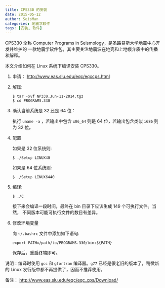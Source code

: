 ```yaml
---
title: CPS330 的安装
date: 2015-05-12
author: SeisMan
categories: 地震学软件
tags: [安装, 软件]
---
```


CPS330 全称 Computer Programs in Seismology，是圣路易斯大学地震中心开发并维护的
一款地震学软件包，其主要关注地震波在地壳和上地幔介质中的传播和解释。

本文介绍如何在 Linux 系统下编译安装 CPS330。

<!--more-->

1.  申请： <http://www.eas.slu.edu/eqc/eqccps.html>
2.  解压:

        $ tar -xvf NP330.Jun-11-2014.tgz
        $ cd PROGRAMS.330

3.  确认当前系统是 32 还是 64 位：

    执行 `uname -a` ，若输出中包含 `x86_64` 则是 64 位，若输出包含类似
    `i686` 则为 32 位。

4.  配置

    如果是 32 位系统则:

        $ ./Setup LINUX40

    如果是 64 位系统则:

        $ ./Setup LINUX6440

5.  编译:

        $ ./C

    接下来会编译一段时间，最终在 bin 目录下应该生成 149 个可执行文件。当然，
    不同版本可能可执行文件的数目有差异。

6.  修改环境变量

    向 `~/.bashrc` 文件中添加如下语句:

        export PATH=/path/to/PROGRAMS.330/bin:${PATH}

    保存后，重启终端即可。

说明：编译时使用 `gcc` 和 `gfortran` 编译器。`g77` 已经是很老旧的版本了，稍微新的
Linux 发行版中都不再提供了，因而不推荐使用。

备注： <http://www.eas.slu.edu/eqc/eqc_cps/Download/>

